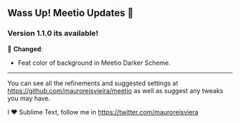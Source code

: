## Wass Up! Meetio Updates 🎉

### Version 1.1.0 its available!

📣 **Changed**:

* Feat color of background in Meetio Darker Scheme.

***

You can see all the refinements and suggested settings at https://github.com/mauroreisvieira/meetio
as well as suggest any tweaks you may have.

I ♥ Sublime Text, follow me in https://twitter.com/mauroreisviera
